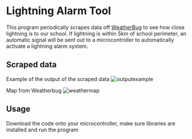 # Lightning Alarm Tool

This program periodically scrapes data off [WeatherBug](https://www.weatherbug.com/) to see how close lightning is to our school. 
If lightning is within 5km of school perimeter, an automatic signal will be sent out to a microcontroller to automatically activate a lightning alarm system.

## Scraped data
Example of the output of the scraped data
![outputexample](https://user-images.githubusercontent.com/38719890/187079004-465fd9b8-9b43-4d75-96dd-a73b26bd33ac.PNG)

Map from Weatherbug
![weathermap](https://user-images.githubusercontent.com/38719890/187079007-ba0daa2e-decf-4625-848d-3e0c5ac22292.PNG)

## Usage
Download the code onto your microcontroller, make sure libraries are installed and run the program

